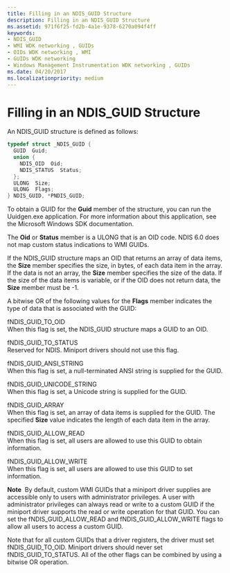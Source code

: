 ```yaml
---
title: Filling in an NDIS_GUID Structure
description: Filling in an NDIS_GUID Structure
ms.assetid: 971f6f25-fd2b-4a1e-9378-6270a094f4ff
keywords:
- NDIS_GUID
- WMI WDK networking , GUIDs
- OIDs WDK networking , WMI
- GUIDs WDK networking
- Windows Management Instrumentation WDK networking , GUIDs
ms.date: 04/20/2017
ms.localizationpriority: medium
---
```


# Filling in an NDIS\_GUID Structure





An NDIS\_GUID structure is defined as follows:

```C++
typedef struct _NDIS_GUID {
  GUID  Guid;
  union {
    NDIS_OID  Oid;
    NDIS_STATUS  Status;
  };
  ULONG  Size;
  ULONG  Flags;
} NDIS_GUID, *PNDIS_GUID;
```

To obtain a GUID for the **Guid** member of the structure, you can run the Uuidgen.exe application. For more information about this application, see the Microsoft Windows SDK documentation.

The **Oid** or **Status** member is a ULONG that is an OID code. NDIS 6.0 does not map custom status indications to WMI GUIDs.

If the NDIS\_GUID structure maps an OID that returns an array of data items, the **Size** member specifies the size, in bytes, of each data item in the array. If the data is not an array, the **Size** member specifies the size of the data. If the size of the data items is variable, or if the OID does not return data, the **Size** member must be -1.

A bitwise OR of the following values for the **Flags** member indicates the type of data that is associated with the GUID:

<a href="" id="fndis-guid-to-oid"></a>fNDIS\_GUID\_TO\_OID  
When this flag is set, the NDIS\_GUID structure maps a GUID to an OID.

<a href="" id="fndis-guid-to-status"></a>fNDIS\_GUID\_TO\_STATUS  
Reserved for NDIS. Miniport drivers should not use this flag.

<a href="" id="fndis-guid-ansi-string"></a>fNDIS\_GUID\_ANSI\_STRING  
When this flag is set, a null-terminated ANSI string is supplied for the GUID.

<a href="" id="fndis-guid-unicode-string"></a>fNDIS\_GUID\_UNICODE\_STRING  
When this flag is set, a Unicode string is supplied for the GUID.

<a href="" id="fndis-guid-array"></a>fNDIS\_GUID\_ARRAY  
When this flag is set, an array of data items is supplied for the GUID. The specified **Size** value indicates the length of each data item in the array.

<a href="" id="fndis-guid-allow-read"></a>fNDIS\_GUID\_ALLOW\_READ  
When this flag is set, all users are allowed to use this GUID to obtain information.

<a href="" id="fndis-guid-allow-write"></a>fNDIS\_GUID\_ALLOW\_WRITE  
When this flag is set, all users are allowed to use this GUID to set information.

**Note**  By default, custom WMI GUIDs that a miniport driver supplies are accessible only to users with administrator privileges. A user with administrator privileges can always read or write to a custom GUID if the miniport driver supports the read or write operation for that GUID. You can set the fNDIS\_GUID\_ALLOW\_READ and fNDIS\_GUID\_ALLOW\_WRITE flags to allow all users to access a custom GUID.

 

Note that for all custom GUIDs that a driver registers, the driver must set fNDIS\_GUID\_TO\_OID. Miniport drivers should never set fNDIS\_GUID\_TO\_STATUS. All of the other flags can be combined by using a bitwise OR operation.

 

 





